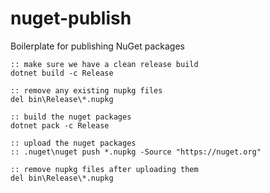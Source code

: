 # nuget-publish
Boilerplate for publishing NuGet packages

```
:: make sure we have a clean release build
dotnet build -c Release

:: remove any existing nupkg files
del bin\Release\*.nupkg

:: build the nuget packages
dotnet pack -c Release

:: upload the nuget packages
:: .nuget\nuget push *.nupkg -Source "https://nuget.org"

:: remove nupkg files after uploading them
del bin\Release\*.nupkg
```
